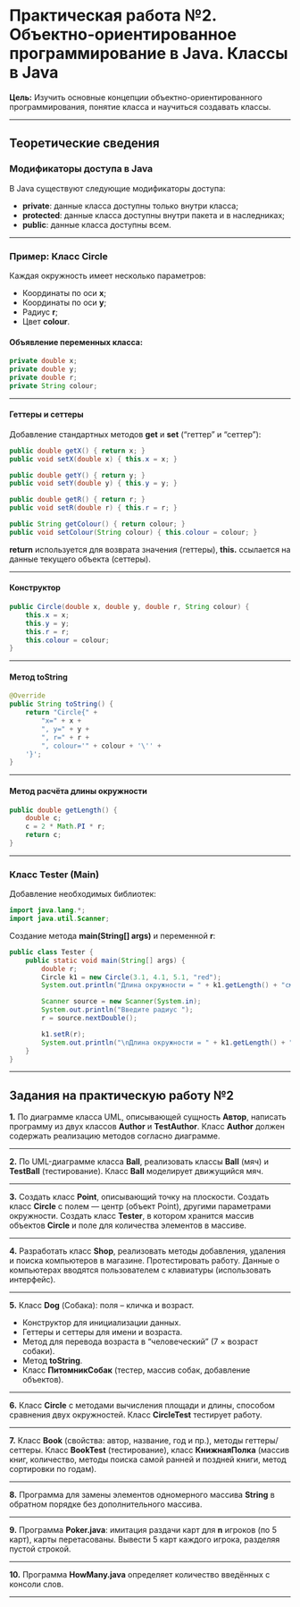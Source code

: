 # Практическая работа №2. Объектно-ориентированное программирование в Java. Классы в Java

**Цель:**
Изучить основные концепции объектно-ориентированного программирования, понятие класса и научиться создавать классы.

---

## Теоретические сведения

### Модификаторы доступа в Java

В Java существуют следующие модификаторы доступа:

- **private**: данные класса доступны только внутри класса;
- **protected**: данные класса доступны внутри пакета и в наследниках;
- **public**: данные класса доступны всем.

---

### Пример: Класс Circle

Каждая окружность имеет несколько параметров:

- Координаты по оси **x**;
- Координаты по оси **y**;
- Радиус **r**;
- Цвет **colour**.


#### Объявление переменных класса:

```java
private double x;
private double y;
private double r;
private String colour;
```


---

#### Геттеры и сеттеры

Добавление стандартных методов **get** и **set** (“геттер” и “сеттер”):

```java
public double getX() { return x; }
public void setX(double x) { this.x = x; }

public double getY() { return y; }
public void setY(double y) { this.y = y; }

public double getR() { return r; }
public void setR(double r) { this.r = r; }

public String getColour() { return colour; }
public void setColour(String colour) { this.colour = colour; }
```

**return** используется для возврата значения (геттеры), **this.** ссылается на данные текущего объекта (сеттеры).

---

#### Конструктор

```java
public Circle(double x, double y, double r, String colour) {
    this.x = x;
    this.y = y;
    this.r = r;
    this.colour = colour;
}
```


---

#### Метод toString

```java
@Override
public String toString() {
    return "Circle{" +
        "x=" + x +
        ", y=" + y +
        ", r=" + r +
        ", colour='" + colour + '\'' +
    '}';
}
```


---

#### Метод расчёта длины окружности

```java
public double getLength() {
    double c;
    c = 2 * Math.PI * r;
    return c;
}
```


---

### Класс Tester (Main)

Добавление необходимых библиотек:

```java
import java.lang.*;
import java.util.Scanner;
```

Создание метода **main(String[] args)** и переменной **r**:

```java
public class Tester {
    public static void main(String[] args) {
        double r;
        Circle k1 = new Circle(3.1, 4.1, 5.1, "red");
        System.out.println("Длина окружности = " + k1.getLength() + "см\n");

        Scanner source = new Scanner(System.in);
        System.out.println("Введите радиус ");
        r = source.nextDouble();

        k1.setR(r);
        System.out.println("\nДлина окружности = " + k1.getLength() + "см");
    }
}
```


---

## Задания на практическую работу №2

**1.** По диаграмме класса UML, описывающей сущность **Автор**, написать программу из двух классов **Author** и **TestAuthor**. Класс **Author** должен содержать реализацию методов согласно диаграмме.

---

**2.** По UML-диаграмме класса **Ball**, реализовать классы **Ball** (мяч) и **TestBall** (тестирование). Класс **Ball** моделирует движущийся мяч.

---

**3.** Создать класс **Point**, описывающий точку на плоскости.
Создать класс **Circle** с полем — центр (объект Point), другими параметрами окружности.
Создать класс **Tester**, в котором хранится массив объектов **Circle** и поле для количества элементов в массиве.

---

**4.** Разработать класс **Shop**, реализовать методы добавления, удаления и поиска компьютеров в магазине. Протестировать работу.
Данные о компьютерах вводятся пользователем с клавиатуры (использовать интерфейс).

---

**5.** Класс **Dog** (Собака): поля – кличка и возраст.

- Конструктор для инициализации данных.
- Геттеры и сеттеры для имени и возраста.
- Метод для перевода возраста в “человеческий” (7 × возраст собаки).
- Метод **toString**.
- Класс **ПитомникСобак** (тестер, массив собак, добавление объектов).

---

**6.** Класс **Circle** с методами вычисления площади и длины, способом сравнения двух окружностей.
Класс **CircleTest** тестирует работу.

---

**7.** Класс **Book** (свойства: автор, название, год и пр.), методы геттеры/сеттеры.
Класс **BookTest** (тестирование), класс **КнижнаяПолка** (массив книг, количество, методы поиска самой ранней и поздней книги, метод сортировки по годам).

---

**8.** Программа для замены элементов одномерного массива **String** в обратном порядке без дополнительного массива.

---

**9.** Программа **Poker.java**: имитация раздачи карт для **n** игроков (по 5 карт), карты перетасованы.
Вывести 5 карт каждого игрока, разделяя пустой строкой.

---

**10.** Программа **HowMany.java** определяет количество введённых с консоли слов.

---

